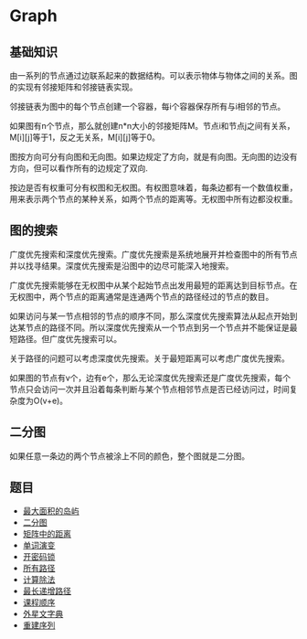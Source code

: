 # Graph

## 基础知识

由一系列的节点通过边联系起来的数据结构。可以表示物体与物体之间的关系。图的实现有邻接矩阵和邻接链表实现。

邻接链表为图中的每个节点创建一个容器，每i个容器保存所有与i相邻的节点。

如果图有n个节点，那么就创建n*n大小的邻接矩阵M。节点i和节点j之间有关系，M[i][j]等于1，反之无关系，M[i][j]等于0。

图按方向可分有向图和无向图。如果边规定了方向，就是有向图。无向图的边没有方向，但可以看作所有的边规定了双向.

按边是否有权重可分有权图和无权图。有权图意味着，每条边都有一个数值权重，用来表示两个节点的某种关系，如两个节点的距离等。无权图中所有边都没权重。

## 图的搜索

广度优先搜索和深度优先搜索。广度优先搜索是系统地展开并检查图中的所有节点并以找寻结果。深度优先搜索是沿图中的边尽可能深入地搜索。

广度优先搜索能够在无权图中从某个起始节点出发用最短的距离达到目标节点。在无权图中，两个节点的距离通常是连通两个节点的路径经过的节点的数目。

如果访问与某一节点相邻的节点的顺序不同，那么深度优先搜索算法从起点开始到达某节点的路径不同。所以深度优先搜索从一个节点到另一个节点并不能保证是最短路径。但广度优先搜索可以。

关于路径的问题可以考虑深度优先搜索。关于最短距离可以考虑广度优先搜索。

如果图的节点有v个，边有e个，那么无论深度优先搜索还是广度优先搜索，每个节点只会访问一次并且沿着每条判断与某个节点相邻节点是否已经访问过，时间复杂度为O(v+e)。

## 二分图

如果任意一条边的两个节点被涂上不同的颜色，整个图就是二分图。

## 题目

* [最大面积的岛屿](src/main/java/io/dure/coding/graph/MaxAreaOfIsland.java)
* [二分图](src/main/java/io/dure/coding/graph/IsBipartite.java)
* [矩阵中的距离](src/main/java/io/dure/coding/graph/UpdateMatrix.java)
* [单词演变](src/main/java/io/dure/coding/graph/LadderLength.java)
* [开密码锁](src/main/java/io/dure/coding/graph/OpenLock.java)
* [所有路径](src/main/java/io/dure/coding/graph/AllPathSourceTarget.java)
* [计算除法](src/main/java/io/dure/coding/graph/CalcEquation.java)
* [最长递增路径](src/main/java/io/dure/coding/graph/LongestIncreasingPath.java)
* [课程顺序](src/main/java/io/dure/coding/graph/FindOrder.java)
* [外星文字典](src/main/java/io/dure/coding/graph/AlienOrder.java)
* [重建序列](src/main/java/io/dure/coding/graph/SequenceReconstruction.java)